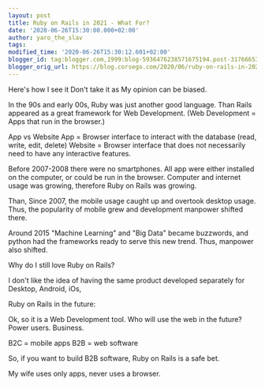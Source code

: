 ```yaml
---
layout: post
title: Ruby on Rails in 2021 - What For?
date: '2020-06-26T15:30:00.000+02:00'
author: yaro_the_slav
tags: 
modified_time: '2020-06-26T15:30:12.601+02:00'
blogger_id: tag:blogger.com,1999:blog-5936476238571675194.post-3176665358102058243
blogger_orig_url: https://blog.corsego.com/2020/06/ruby-on-rails-in-2021-what-for.html
---
```


Here's how I see it
Don't take it as
My opinion can be biased.

In the 90s and early 00s, Ruby was just another good language.
Than Rails appeared as a great framework for Web Development.
(Web Development = Apps that run in the browser.)

App vs Website
App = Browser interface to interact with the database (read, write, edit, delete)
Website = Browser interface that does not necessarily need to have any interactive features.

Before 2007-2008 there were no smartphones.
All app were either installed on the computer, or could be run in the browser.
Computer and internet usage was growing, therefore Ruby on Rails was growing.

Than, Since 2007, the mobile usage caught up and overtook desktop usage.
Thus, the popularity of mobile grew and development manpower shifted there.

Around 2015 "Machine Learning" and "Big Data" became buzzwords, and python had the frameworks ready to serve this new trend.
Thus, manpower also shifted.

Why do I still love Ruby on Rails?

I don't like the idea of having the same product developed separately for Desktop, Android, iOs, 


Ruby on Rails in the future:

Ok, so it is a Web Development tool.
Who will use the web in the future?
Power users. Business.

B2C = mobile apps
B2B = web software

So, if you want to build B2B software, Ruby on Rails is a safe bet.

My wife uses only apps, never uses a browser.
